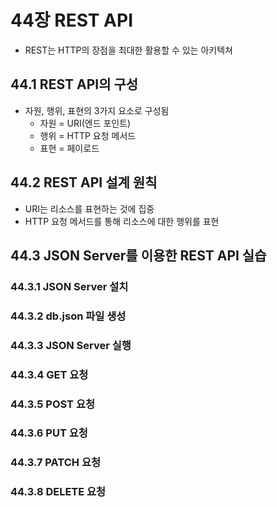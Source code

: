 # 44장 REST API

- REST는 HTTP의 장점을 최대한 활용할 수 있는 아키텍쳐

## 44.1 REST API의 구성

- 자원, 행위, 표현의 3가지 요소로 구성됨
  - 자원 = URI(엔드 포인트)
  - 행위 = HTTP 요청 메서드
  - 표현 = 페이로드

## 44.2 REST API 설계 원칙

- URI는 리소스를 표현하는 것에 집중
- HTTP 요청 메서드를 통해 리소스에 대한 행위를 표현

## 44.3 JSON Server를 이용한 REST API 실습

### 44.3.1 JSON Server 설치

### 44.3.2 db.json 파일 생성

### 44.3.3 JSON Server 실행

### 44.3.4 GET 요청

### 44.3.5 POST 요청

### 44.3.6 PUT 요청

### 44.3.7 PATCH 요청

### 44.3.8 DELETE 요청
